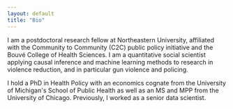 ```yaml
---
layout: default
title: "Bio"
---
```


I am a postdoctoral research fellow at Northeastern University, affiliated with the Community to Community (C2C) public policy initiative and the Bouvé College of Health Sciences. I am a quantitative social scientist applying causal inference and machine learning methods to research in violence reduction, and in particular gun violence and policing.  

I hold a PhD in Health Policy with an economics cognate from the University of Michigan's School of Public Health as well as an MS and MPP from the University of Chicago. Previously, I worked as a senior data scientist.  
